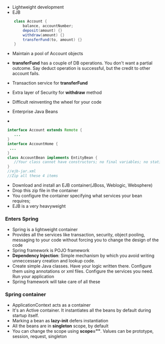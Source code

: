 * Lightweight development
* EJB

``` java
	class Account {
		balance, accountNumber;
		deposit(amount) {}
		withdraw(amount) {}
		transferFund(to, amount) {}
	}

```
* Maintain a pool of Account objects
* __transferFund__ has a couple of DB operations. You don't want a partial outcome. Say deduct operation is successful, but the credit to other account fails.
* Transaction service for __transferFund__
* Extra layer of Security for __withdraw__ method

* Difficult reinventing the wheel for your code
* Enterprise Java Beans
* 
``` java
 interface Account extends Remote {
 	...
 }
 interface AccountHome {
  ...
 }
 class AccountBean implements EntityBean {
 	//Your class cannot have constructors; no final variables; no static members; should not use throws keyword; cannot extend some other class;
 }
 //ejb-jar.xml
 //Zip all these 4 items
```
* Download and install an EJB container(JBoss, Weblogic, Websphere)
* Drop this zip file in the container
* You configure the container specifying what services your bean requires;
* EJB is a very heavyweight

### Enters Spring

* Spring is a lightweight container
* Provides all the services like transaction, security, object pooling, messaging to your code without forcing you to change the design of the code
* Spring framework is POJO framework
* __Dependency Injection__: Simple mechanism by which you avoid writing unneccessary creation and lookup code.
* Create simple Java classes. Have your logic written there. Configure them using annotations or xml files. Configure the services you need. Run your application
* Spring framework will take care of all these

### Spring container
* ApplicationContext acts as a container
* It's an Active container. It instantiates all the beans by default during startup itself.
* Marking a bean as __lazy-init__ defers instantiation
* All the beans are in __singleton__ scope, by default
* You can change the scope using __scope=""__. Values can be prototype, session, request, singleton









